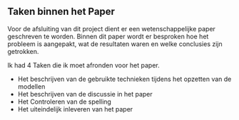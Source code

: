 ## Taken binnen het Paper

Voor de afsluiting van dit project dient er een wetenschappelijke paper geschreven te worden. Binnen dit paper wordt er besproken hoe het probleem is aangepakt, wat de resultaten waren en welke conclusies zijn getrokken.

Ik had 4 Taken die ik moet afronden voor het paper.

* Het beschrijven van de gebruikte technieken tijdens het opzetten van de modellen 
* Het beschrijven van de discussie  in het paper
* Het Controleren van de spelling
* Het uiteindelijk inleveren van het paper
